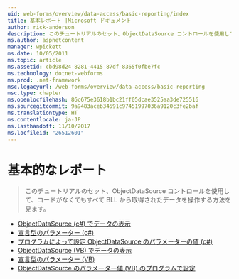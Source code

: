 ```yaml
---
uid: web-forms/overview/data-access/basic-reporting/index
title: 基本レポート |Microsoft ドキュメント
author: rick-anderson
description: このチュートリアルのセット、ObjectDataSource コントロールを使用して、コードがなくてもすべて BLL から取得されたデータを操作する方法を見ます。
ms.author: aspnetcontent
manager: wpickett
ms.date: 10/05/2011
ms.topic: article
ms.assetid: cbd98d24-8281-4415-87df-8365f0fbe7fc
ms.technology: dotnet-webforms
ms.prod: .net-framework
msc.legacyurl: /web-forms/overview/data-access/basic-reporting
msc.type: chapter
ms.openlocfilehash: 86c675e3618b1bc21ff05dcae3525aa3de725516
ms.sourcegitcommit: 9a9483aceb34591c97451997036a9120c3fe2baf
ms.translationtype: HT
ms.contentlocale: ja-JP
ms.lasthandoff: 11/10/2017
ms.locfileid: "26512601"
---
```

<a name="basic-reporting"></a>基本的なレポート
====================
> このチュートリアルのセット、ObjectDataSource コントロールを使用して、コードがなくてもすべて BLL から取得されたデータを操作する方法を見ます。


- [ObjectDataSource (c#) でデータの表示](displaying-data-with-the-objectdatasource-cs.md)
- [宣言型のパラメーター (c#)](declarative-parameters-cs.md)
- [プログラムによって設定 ObjectDataSource のパラメーターの値 (c#)](programmatically-setting-the-objectdatasource-s-parameter-values-cs.md)
- [ObjectDataSource (VB) でデータの表示](displaying-data-with-the-objectdatasource-vb.md)
- [宣言型のパラメーター (VB)](declarative-parameters-vb.md)
- [ObjectDataSource のパラメーター値 (VB) のプログラムで設定](programmatically-setting-the-objectdatasource-s-parameter-values-vb.md)
